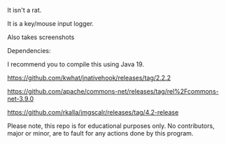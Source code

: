 It isn't a rat.

It is a key/mouse input logger.

Also takes screenshots

Dependencies:

I recommend you to compile this using Java 19.

https://github.com/kwhat/jnativehook/releases/tag/2.2.2

https://github.com/apache/commons-net/releases/tag/rel%2Fcommons-net-3.9.0

https://github.com/rkalla/imgscalr/releases/tag/4.2-release


Please note, this repo is for educational purposes only. No contributors, major or minor, are to fault for any actions done by this program.
